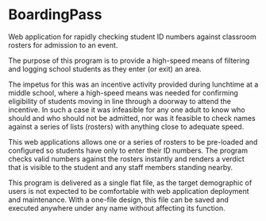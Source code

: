 # BoardingPass
Web application for rapidly checking student ID numbers against classroom rosters for admission to an event.

The purpose of this program is to provide a high-speed means of filtering and logging school
students as they enter (or exit) an area.

The impetus for this was an incentive activity provided during lunchtime at a middle school,
where a high-speed means was needed for confirming eligibility of students moving in line
through a doorway to attend the incentive. In such a case it was infeasible for any one adult
to know who should and who should not be admitted, nor was it feasible to check names against
a series of lists (rosters) with anything close to adequate speed.

This web applications allows one or a series of rosters to be pre-loaded and configured so
students have only to enter their ID numbers. The program checks valid numbers against the
rosters instantly and renders a verdict that is visible to the student and any staff members
standing nearby.

This program is delivered as a single flat file, as the target demographic of users is not
expected to be comfortable with web application deployment and maintenance. With a one-file
design, this file can be saved and executed anywhere under any name without affecting its
function.
